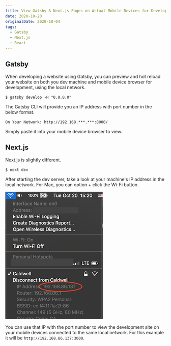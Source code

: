 ```yaml
---
title: View Gatsby & Next.js Pages on Actual Mobile Devices for Development
date: 2020-10-20
originalDate: 2020-10-04
tags:
  - Gatsby
  - Next.js
  - React
---
```


## Gatsby

When developing a website using Gatsby, you can preview and hot reload your website on both you dev machine and mobile device browser for development, using the local network.

```shell
$ gatsby develop -H "0.0.0.0"
```

The Gatsby CLI will provide you an IP address with port number in the below format.

```shell
On Your Network: http://192.168.***.***:8000/
```

Simply paste it into your mobile device browser to view.

## Next.js

Next.js is slightly different.

```shell
$ next dev
```

After starting the dev server, take a look at your machine's IP address in the local network. For Mac, you can option + click the Wi-Fi button.

![Wi-Fi status](./wi-fi.png)

You can use that IP with the port number to view the development site on your mobile devices connected to the same local network. For this example it will be `http://192.168.86.137:3000`.
